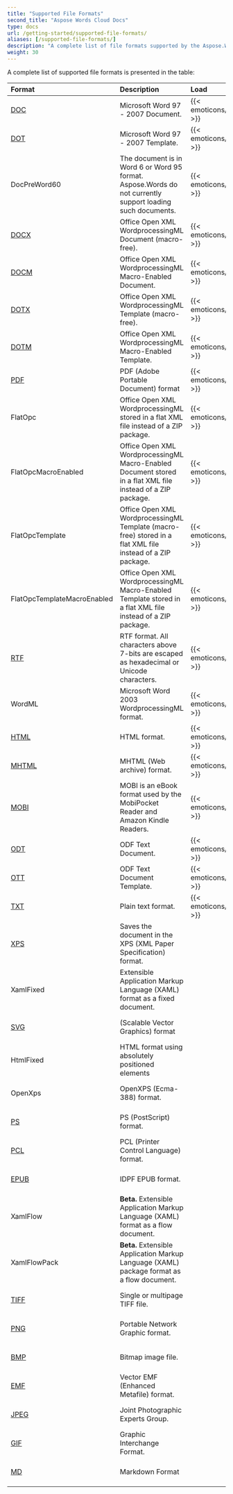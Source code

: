 ```yaml
---
title: "Supported File Formats"
second_title: "Aspose Words Cloud Docs"
type: docs
url: /getting-started/supported-file-formats/
aliases: [/supported-file-formats/]
description: "A complete list of file formats supported by the Aspose.Words Cloud API"
weight: 30
---
```


A complete list of supported file formats is presented in the table:

|Format|Description|Load|Save|
| :- | :- | :- | :- |
|[DOC](https://docs.fileformat.com/word-processing/doc/)|Microsoft Word 97 - 2007 Document.|{{< emoticons/tick >}}|{{< emoticons/tick >}}|
|[DOT](https://docs.fileformat.com/word-processing/dot/)|Microsoft Word 97 - 2007 Template.|{{< emoticons/tick >}}|{{< emoticons/tick >}}|
|DocPreWord60|The document is in Word 6 or Word 95 format. Aspose.Words do not currently support loading such documents.|{{< emoticons/tick >}}| |
|[DOCX](https://docs.fileformat.com/word-processing/docx/)|Office Open XML WordprocessingML Document (macro-free).|{{< emoticons/tick >}}|{{< emoticons/tick >}}|
|[DOCM](https://docs.fileformat.com/word-processing/docm/)|Office Open XML WordprocessingML Macro-Enabled Document.|{{< emoticons/tick >}}|{{< emoticons/tick >}}|
|[DOTX](https://docs.fileformat.com/word-processing/dotx/)|Office Open XML WordprocessingML Template (macro-free).|{{< emoticons/tick >}}|{{< emoticons/tick >}}|
|[DOTM](https://docs.fileformat.com/word-processing/dotm/)|Office Open XML WordprocessingML Macro-Enabled Template.|{{< emoticons/tick >}}|{{< emoticons/tick >}}|
|[PDF](https://docs.fileformat.com/pdf/)|PDF (Adobe Portable Document) format|{{< emoticons/tick >}}|{{< emoticons/tick >}}|
|FlatOpc|Office Open XML WordprocessingML stored in a flat XML file instead of a ZIP package.|{{< emoticons/tick >}}|{{< emoticons/tick >}}|
|FlatOpcMacroEnabled|Office Open XML WordprocessingML Macro-Enabled Document stored in a flat XML file instead of a ZIP package.|{{< emoticons/tick >}}|{{< emoticons/tick >}}|
|FlatOpcTemplate|Office Open XML WordprocessingML Template (macro-free) stored in a flat XML file instead of a ZIP package.|{{< emoticons/tick >}}|{{< emoticons/tick >}}|
|FlatOpcTemplateMacroEnabled|Office Open XML WordprocessingML Macro-Enabled Template stored in a flat XML file instead of a ZIP package.|{{< emoticons/tick >}}|{{< emoticons/tick >}}|
|[RTF](https://docs.fileformat.com/word-processing/rtf/)|RTF format. All characters above 7-bits are escaped as hexadecimal or Unicode characters.|{{< emoticons/tick >}}|{{< emoticons/tick >}}|
|WordML|Microsoft Word 2003 WordprocessingML format.|{{< emoticons/tick >}}| |
|[HTML](https://docs.fileformat.com/web/html/)|HTML format.|{{< emoticons/tick >}}|{{< emoticons/tick >}}|
|[MHTML](https://docs.fileformat.com/web/mhtml/)|MHTML (Web archive) format.|{{< emoticons/tick >}}|{{< emoticons/tick >}}|
|[MOBI](https://docs.fileformat.com/ebook/mobi/)|MOBI is an eBook format used by the MobiPocket Reader and Amazon Kindle Readers.|{{< emoticons/tick >}}| |
|[ODT](https://docs.fileformat.com/word-processing/odt/)|ODF Text Document.|{{< emoticons/tick >}}|{{< emoticons/tick >}}|
|[OTT](https://docs.fileformat.com/word-processing/ott/)|ODF Text Document Template.|{{< emoticons/tick >}}|{{< emoticons/tick >}}|
|[TXT](https://docs.fileformat.com/word-processing/txt/)|Plain text format.|{{< emoticons/tick >}}|{{< emoticons/tick >}}|
|[XPS](https://docs.fileformat.com/page-description-language/xps/)|Saves the document in the XPS (XML Paper Specification) format.| |{{< emoticons/tick >}}|
|XamlFixed|Extensible Application Markup Language (XAML) format as a fixed document.| |{{< emoticons/tick >}}|
|[SVG](https://docs.fileformat.com/page-description-language/svg/)|(Scalable Vector Graphics) format| |{{< emoticons/tick >}}|
|HtmlFixed|HTML format using absolutely positioned elements| |{{< emoticons/tick >}}|
|OpenXps|OpenXPS (Ecma-388) format.| |{{< emoticons/tick >}}|
|[PS](https://docs.fileformat.com/page-description-language/ps/)|PS (PostScript) format.| |{{< emoticons/tick >}}|
|[PCL](https://docs.fileformat.com/page-description-language/pcl/)|PCL (Printer Control Language) format.| |{{< emoticons/tick >}}|
|[EPUB](https://docs.fileformat.com/ebook/epub/)|IDPF EPUB format.| |{{< emoticons/tick >}}|
|XamlFlow|**Beta.** Extensible Application Markup Language (XAML) format as a flow document.| |{{< emoticons/tick >}}|
|XamlFlowPack|**Beta.** Extensible Application Markup Language (XAML) package format as a flow document.| |{{< emoticons/tick >}}|
|[TIFF](https://docs.fileformat.com/image/tiff/)|Single or multipage TIFF file.| |{{< emoticons/tick >}}|
|[PNG](https://docs.fileformat.com/Image/png/)|Portable Network Graphic format.| |{{< emoticons/tick >}}|
|[BMP](https://docs.fileformat.com/image/bmp/)|Bitmap image file.| |{{< emoticons/tick >}}|
|[EMF](https://docs.fileformat.com/image/emf/)|Vector EMF (Enhanced Metafile) format.| |{{< emoticons/tick >}}|
|[JPEG](https://docs.fileformat.com/image/jpeg/)|Joint Photographic Experts Group.| |{{< emoticons/tick >}}|
|[GIF](https://docs.fileformat.com/image/gif/)|Graphic Interchange Format.| |{{< emoticons/tick >}}|
|[MD](https://docs.fileformat.com/word-processing/md/)|Markdown Format| |{{< emoticons/tick >}}|

